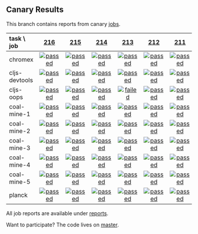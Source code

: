 ## Canary Results

This branch contains reports from canary [jobs](https://github.com/cljs-oss/canary/tree/jobs).

[//]: # (begin_overview_table)

| task \ job | <a href="reports/2018/01/14/job-000216-1.9.1008-50410be" title="job #216 finished on 2018-01-14">216</a> | <a href="reports/2018/01/13/job-000215-1.9.1008-50410be" title="job #215 finished on 2018-01-13">215</a> | <a href="reports/2018/01/12/job-000214-1.9.1007-cc2ad0d" title="job #214 finished on 2018-01-12">214</a> | <a href="reports/2018/01/11/job-000213-1.9.1007-cc2ad0d" title="job #213 finished on 2018-01-11">213</a> | <a href="reports/2018/01/10/job-000212-1.9.1007-cc2ad0d" title="job #212 finished on 2018-01-10">212</a> | <a href="reports/2018/01/09/job-000211-1.9.1007-cc2ad0d" title="job #211 finished on 2018-01-09">211</a> | <a href="reports/2018/01/08/job-000210-1.9.1007-cc2ad0d" title="job #210 finished on 2018-01-08">210</a> | <a href="reports/2018/01/07/job-000209-1.9.1007-cc2ad0d" title="job #209 finished on 2018-01-07">209</a> | <a href="reports/2018/01/07/job-000208-1.9.1007-cc2ad0d" title="job #208 finished on 2018-01-07">208</a> | <a href="reports/2018/01/06/job-000207-1.9.1007-cc2ad0d" title="job #207 finished on 2018-01-06">207</a> |
| :--- | :---: | :---: | :---: | :---: | :---: | :---: | :---: | :---: | :---: | :---: |
| chromex | <a href="reports/2018/01/14/job-000216-1.9.1008-50410be#-chromex"><img title="passed" src="http://box.binaryage.com/s-passed.svg"><a> | <a href="reports/2018/01/13/job-000215-1.9.1008-50410be#-chromex"><img title="passed" src="http://box.binaryage.com/s-passed.svg"><a> | <a href="reports/2018/01/12/job-000214-1.9.1007-cc2ad0d#-chromex"><img title="passed" src="http://box.binaryage.com/s-passed.svg"><a> | <a href="reports/2018/01/11/job-000213-1.9.1007-cc2ad0d#-chromex"><img title="passed" src="http://box.binaryage.com/s-passed.svg"><a> | <a href="reports/2018/01/10/job-000212-1.9.1007-cc2ad0d#-chromex"><img title="passed" src="http://box.binaryage.com/s-passed.svg"><a> | <a href="reports/2018/01/09/job-000211-1.9.1007-cc2ad0d#-chromex"><img title="passed" src="http://box.binaryage.com/s-passed.svg"><a> | <a href="reports/2018/01/08/job-000210-1.9.1007-cc2ad0d#-chromex"><img title="passed" src="http://box.binaryage.com/s-passed.svg"><a> | <a href="reports/2018/01/07/job-000209-1.9.1007-cc2ad0d#-chromex"><img title="failed" src="http://box.binaryage.com/s-failed.svg"><a> | <a href="reports/2018/01/07/job-000208-1.9.1007-cc2ad0d#-chromex"><img title="passed" src="http://box.binaryage.com/s-passed.svg"><a> | <a href="reports/2018/01/06/job-000207-1.9.1007-cc2ad0d#-chromex"><img title="passed" src="http://box.binaryage.com/s-passed.svg"><a> |
| cljs-devtools | <a href="reports/2018/01/14/job-000216-1.9.1008-50410be#-cljs-devtools"><img title="passed" src="http://box.binaryage.com/s-passed.svg"><a> | <a href="reports/2018/01/13/job-000215-1.9.1008-50410be#-cljs-devtools"><img title="passed" src="http://box.binaryage.com/s-passed.svg"><a> | <a href="reports/2018/01/12/job-000214-1.9.1007-cc2ad0d#-cljs-devtools"><img title="passed" src="http://box.binaryage.com/s-passed.svg"><a> | <a href="reports/2018/01/11/job-000213-1.9.1007-cc2ad0d#-cljs-devtools"><img title="passed" src="http://box.binaryage.com/s-passed.svg"><a> | <a href="reports/2018/01/10/job-000212-1.9.1007-cc2ad0d#-cljs-devtools"><img title="passed" src="http://box.binaryage.com/s-passed.svg"><a> | <a href="reports/2018/01/09/job-000211-1.9.1007-cc2ad0d#-cljs-devtools"><img title="passed" src="http://box.binaryage.com/s-passed.svg"><a> | <a href="reports/2018/01/08/job-000210-1.9.1007-cc2ad0d#-cljs-devtools"><img title="passed" src="http://box.binaryage.com/s-passed.svg"><a> | <a href="reports/2018/01/07/job-000209-1.9.1007-cc2ad0d#-cljs-devtools"><img title="passed" src="http://box.binaryage.com/s-passed.svg"><a> | <a href="reports/2018/01/07/job-000208-1.9.1007-cc2ad0d#-cljs-devtools"><img title="passed" src="http://box.binaryage.com/s-passed.svg"><a> | <a href="reports/2018/01/06/job-000207-1.9.1007-cc2ad0d#-cljs-devtools"><img title="passed" src="http://box.binaryage.com/s-passed.svg"><a> |
| cljs-oops | <a href="reports/2018/01/14/job-000216-1.9.1008-50410be#-cljs-oops"><img title="passed" src="http://box.binaryage.com/s-passed.svg"><a> | <a href="reports/2018/01/13/job-000215-1.9.1008-50410be#-cljs-oops"><img title="passed" src="http://box.binaryage.com/s-passed.svg"><a> | <a href="reports/2018/01/12/job-000214-1.9.1007-cc2ad0d#-cljs-oops"><img title="passed" src="http://box.binaryage.com/s-passed.svg"><a> | <a href="reports/2018/01/11/job-000213-1.9.1007-cc2ad0d#-cljs-oops"><img title="failed" src="http://box.binaryage.com/s-failed.svg"><a> | <a href="reports/2018/01/10/job-000212-1.9.1007-cc2ad0d#-cljs-oops"><img title="passed" src="http://box.binaryage.com/s-passed.svg"><a> | <a href="reports/2018/01/09/job-000211-1.9.1007-cc2ad0d#-cljs-oops"><img title="passed" src="http://box.binaryage.com/s-passed.svg"><a> | <a href="reports/2018/01/08/job-000210-1.9.1007-cc2ad0d#-cljs-oops"><img title="passed" src="http://box.binaryage.com/s-passed.svg"><a> | <a href="reports/2018/01/07/job-000209-1.9.1007-cc2ad0d#-cljs-oops"><img title="passed" src="http://box.binaryage.com/s-passed.svg"><a> | <a href="reports/2018/01/07/job-000208-1.9.1007-cc2ad0d#-cljs-oops"><img title="passed" src="http://box.binaryage.com/s-passed.svg"><a> | <a href="reports/2018/01/06/job-000207-1.9.1007-cc2ad0d#-cljs-oops"><img title="passed" src="http://box.binaryage.com/s-passed.svg"><a> |
| coal-mine-1 | <a href="reports/2018/01/14/job-000216-1.9.1008-50410be#-coal-mine-1"><img title="passed" src="http://box.binaryage.com/s-passed.svg"><a> | <a href="reports/2018/01/13/job-000215-1.9.1008-50410be#-coal-mine-1"><img title="passed" src="http://box.binaryage.com/s-passed.svg"><a> | <a href="reports/2018/01/12/job-000214-1.9.1007-cc2ad0d#-coal-mine-1"><img title="passed" src="http://box.binaryage.com/s-passed.svg"><a> | <a href="reports/2018/01/11/job-000213-1.9.1007-cc2ad0d#-coal-mine-1"><img title="passed" src="http://box.binaryage.com/s-passed.svg"><a> | <a href="reports/2018/01/10/job-000212-1.9.1007-cc2ad0d#-coal-mine-1"><img title="passed" src="http://box.binaryage.com/s-passed.svg"><a> | <a href="reports/2018/01/09/job-000211-1.9.1007-cc2ad0d#-coal-mine-1"><img title="passed" src="http://box.binaryage.com/s-passed.svg"><a> | <a href="reports/2018/01/08/job-000210-1.9.1007-cc2ad0d#-coal-mine-1"><img title="passed" src="http://box.binaryage.com/s-passed.svg"><a> | <a href="reports/2018/01/07/job-000209-1.9.1007-cc2ad0d#-coal-mine-1"><img title="passed" src="http://box.binaryage.com/s-passed.svg"><a> | <a href="reports/2018/01/07/job-000208-1.9.1007-cc2ad0d#-coal-mine-1"><img title="passed" src="http://box.binaryage.com/s-passed.svg"><a> | <a href="reports/2018/01/06/job-000207-1.9.1007-cc2ad0d#-coal-mine-1"><img title="passed" src="http://box.binaryage.com/s-passed.svg"><a> |
| coal-mine-2 | <a href="reports/2018/01/14/job-000216-1.9.1008-50410be#-coal-mine-2"><img title="passed" src="http://box.binaryage.com/s-passed.svg"><a> | <a href="reports/2018/01/13/job-000215-1.9.1008-50410be#-coal-mine-2"><img title="passed" src="http://box.binaryage.com/s-passed.svg"><a> | <a href="reports/2018/01/12/job-000214-1.9.1007-cc2ad0d#-coal-mine-2"><img title="passed" src="http://box.binaryage.com/s-passed.svg"><a> | <a href="reports/2018/01/11/job-000213-1.9.1007-cc2ad0d#-coal-mine-2"><img title="passed" src="http://box.binaryage.com/s-passed.svg"><a> | <a href="reports/2018/01/10/job-000212-1.9.1007-cc2ad0d#-coal-mine-2"><img title="passed" src="http://box.binaryage.com/s-passed.svg"><a> | <a href="reports/2018/01/09/job-000211-1.9.1007-cc2ad0d#-coal-mine-2"><img title="passed" src="http://box.binaryage.com/s-passed.svg"><a> | <a href="reports/2018/01/08/job-000210-1.9.1007-cc2ad0d#-coal-mine-2"><img title="passed" src="http://box.binaryage.com/s-passed.svg"><a> | <a href="reports/2018/01/07/job-000209-1.9.1007-cc2ad0d#-coal-mine-2"><img title="passed" src="http://box.binaryage.com/s-passed.svg"><a> | <a href="reports/2018/01/07/job-000208-1.9.1007-cc2ad0d#-coal-mine-2"><img title="passed" src="http://box.binaryage.com/s-passed.svg"><a> | <a href="reports/2018/01/06/job-000207-1.9.1007-cc2ad0d#-coal-mine-2"><img title="passed" src="http://box.binaryage.com/s-passed.svg"><a> |
| coal-mine-3 | <a href="reports/2018/01/14/job-000216-1.9.1008-50410be#-coal-mine-3"><img title="passed" src="http://box.binaryage.com/s-passed.svg"><a> | <a href="reports/2018/01/13/job-000215-1.9.1008-50410be#-coal-mine-3"><img title="passed" src="http://box.binaryage.com/s-passed.svg"><a> | <a href="reports/2018/01/12/job-000214-1.9.1007-cc2ad0d#-coal-mine-3"><img title="passed" src="http://box.binaryage.com/s-passed.svg"><a> | <a href="reports/2018/01/11/job-000213-1.9.1007-cc2ad0d#-coal-mine-3"><img title="passed" src="http://box.binaryage.com/s-passed.svg"><a> | <a href="reports/2018/01/10/job-000212-1.9.1007-cc2ad0d#-coal-mine-3"><img title="passed" src="http://box.binaryage.com/s-passed.svg"><a> | <a href="reports/2018/01/09/job-000211-1.9.1007-cc2ad0d#-coal-mine-3"><img title="passed" src="http://box.binaryage.com/s-passed.svg"><a> | <a href="reports/2018/01/08/job-000210-1.9.1007-cc2ad0d#-coal-mine-3"><img title="passed" src="http://box.binaryage.com/s-passed.svg"><a> | <a href="reports/2018/01/07/job-000209-1.9.1007-cc2ad0d#-coal-mine-3"><img title="passed" src="http://box.binaryage.com/s-passed.svg"><a> | <a href="reports/2018/01/07/job-000208-1.9.1007-cc2ad0d#-coal-mine-3"><img title="passed" src="http://box.binaryage.com/s-passed.svg"><a> | <a href="reports/2018/01/06/job-000207-1.9.1007-cc2ad0d#-coal-mine-3"><img title="passed" src="http://box.binaryage.com/s-passed.svg"><a> |
| coal-mine-4 | <a href="reports/2018/01/14/job-000216-1.9.1008-50410be#-coal-mine-4"><img title="passed" src="http://box.binaryage.com/s-passed.svg"><a> | <a href="reports/2018/01/13/job-000215-1.9.1008-50410be#-coal-mine-4"><img title="passed" src="http://box.binaryage.com/s-passed.svg"><a> | <a href="reports/2018/01/12/job-000214-1.9.1007-cc2ad0d#-coal-mine-4"><img title="passed" src="http://box.binaryage.com/s-passed.svg"><a> | <a href="reports/2018/01/11/job-000213-1.9.1007-cc2ad0d#-coal-mine-4"><img title="passed" src="http://box.binaryage.com/s-passed.svg"><a> | <a href="reports/2018/01/10/job-000212-1.9.1007-cc2ad0d#-coal-mine-4"><img title="passed" src="http://box.binaryage.com/s-passed.svg"><a> | <a href="reports/2018/01/09/job-000211-1.9.1007-cc2ad0d#-coal-mine-4"><img title="passed" src="http://box.binaryage.com/s-passed.svg"><a> | <a href="reports/2018/01/08/job-000210-1.9.1007-cc2ad0d#-coal-mine-4"><img title="passed" src="http://box.binaryage.com/s-passed.svg"><a> | <a href="reports/2018/01/07/job-000209-1.9.1007-cc2ad0d#-coal-mine-4"><img title="passed" src="http://box.binaryage.com/s-passed.svg"><a> | <a href="reports/2018/01/07/job-000208-1.9.1007-cc2ad0d#-coal-mine-4"><img title="passed" src="http://box.binaryage.com/s-passed.svg"><a> | <a href="reports/2018/01/06/job-000207-1.9.1007-cc2ad0d#-coal-mine-4"><img title="passed" src="http://box.binaryage.com/s-passed.svg"><a> |
| coal-mine-5 | <a href="reports/2018/01/14/job-000216-1.9.1008-50410be#-coal-mine-5"><img title="passed" src="http://box.binaryage.com/s-passed.svg"><a> | <a href="reports/2018/01/13/job-000215-1.9.1008-50410be#-coal-mine-5"><img title="passed" src="http://box.binaryage.com/s-passed.svg"><a> | <a href="reports/2018/01/12/job-000214-1.9.1007-cc2ad0d#-coal-mine-5"><img title="passed" src="http://box.binaryage.com/s-passed.svg"><a> | <a href="reports/2018/01/11/job-000213-1.9.1007-cc2ad0d#-coal-mine-5"><img title="passed" src="http://box.binaryage.com/s-passed.svg"><a> | <a href="reports/2018/01/10/job-000212-1.9.1007-cc2ad0d#-coal-mine-5"><img title="passed" src="http://box.binaryage.com/s-passed.svg"><a> | <a href="reports/2018/01/09/job-000211-1.9.1007-cc2ad0d#-coal-mine-5"><img title="passed" src="http://box.binaryage.com/s-passed.svg"><a> | <a href="reports/2018/01/08/job-000210-1.9.1007-cc2ad0d#-coal-mine-5"><img title="passed" src="http://box.binaryage.com/s-passed.svg"><a> | <a href="reports/2018/01/07/job-000209-1.9.1007-cc2ad0d#-coal-mine-5"><img title="passed" src="http://box.binaryage.com/s-passed.svg"><a> | <a href="reports/2018/01/07/job-000208-1.9.1007-cc2ad0d#-coal-mine-5"><img title="passed" src="http://box.binaryage.com/s-passed.svg"><a> | <a href="reports/2018/01/06/job-000207-1.9.1007-cc2ad0d#-coal-mine-5"><img title="passed" src="http://box.binaryage.com/s-passed.svg"><a> |
| planck | <a href="reports/2018/01/14/job-000216-1.9.1008-50410be#-planck"><img title="passed" src="http://box.binaryage.com/s-passed.svg"><a> | <a href="reports/2018/01/13/job-000215-1.9.1008-50410be#-planck"><img title="passed" src="http://box.binaryage.com/s-passed.svg"><a> | <a href="reports/2018/01/12/job-000214-1.9.1007-cc2ad0d#-planck"><img title="passed" src="http://box.binaryage.com/s-passed.svg"><a> | <a href="reports/2018/01/11/job-000213-1.9.1007-cc2ad0d#-planck"><img title="passed" src="http://box.binaryage.com/s-passed.svg"><a> | <a href="reports/2018/01/10/job-000212-1.9.1007-cc2ad0d#-planck"><img title="passed" src="http://box.binaryage.com/s-passed.svg"><a> | <a href="reports/2018/01/09/job-000211-1.9.1007-cc2ad0d#-planck"><img title="passed" src="http://box.binaryage.com/s-passed.svg"><a> | <a href="reports/2018/01/08/job-000210-1.9.1007-cc2ad0d#-planck"><img title="passed" src="http://box.binaryage.com/s-passed.svg"><a> | <a href="reports/2018/01/07/job-000209-1.9.1007-cc2ad0d#-planck"><img title="passed" src="http://box.binaryage.com/s-passed.svg"><a> | <a href="reports/2018/01/07/job-000208-1.9.1007-cc2ad0d#-planck"><img title="passed" src="http://box.binaryage.com/s-passed.svg"><a> | <a href="reports/2018/01/06/job-000207-1.9.1007-cc2ad0d#-planck"><img title="passed" src="http://box.binaryage.com/s-passed.svg"><a> |

[//]: # (end_overview_table)

All job reports are available under [reports](reports).

Want to participate? The code lives on [master](https://github.com/cljs-oss/canary/tree/master).
